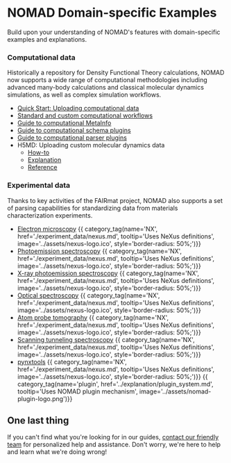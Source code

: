 # NOMAD Domain-specific Examples

Build upon your understanding of NOMAD's features with domain-specific examples and explanations.

<div markdown="block" class="home-grid">
<div markdown="block">

### Computational data

Historically a repository for Density Functional Theory calculations, NOMAD now supports a wide range of computational methodologies including advanced many-body calculations and classical molecular dynamics simulations, as well as complex simulation workflows.

- [Quick Start: Uploading computational data](./computational_data/uploading.md)
- [Standard and custom computational workflows](./computational_data/workflows.md)
- [Guide to computational MetaInfo](./computational_data/metainfo.md)
- [Guide to computational schema plugins](./computational_data/schema_plugins.md)
- [Guide to computational parser plugins](./computational_data/parser_plugins.md)
- H5MD: Uploading custom molecular dynamics data
    - [How-to](./computational_data/h5md_howto.md)
    - [Explanation](./computational_data/h5md_expl.md)
    - [Reference](./computational_data/h5md_ref.md)
<!--
#### subcategory 1
- links...
#### subcategory 2
- links... -->

</div>
<div markdown="block">

### Experimental data

Thanks to key activities of the FAIRmat project, NOMAD also supports a set of parsing capabilities for standardizing data from materials characterization experiments.

- [Electron microscopy](./experiment_data/em.md)
{{ category_tag(name='NX', href='./experiment_data/nexus.md', tooltip='Uses NeXus definitions', image='../assets/nexus-logo.ico', style='border-radius: 50%;')}}
- [Photoemission spectroscopy](./experiment_data/mpes.md)
{{ category_tag(name='NX', href='./experiment_data/nexus.md', tooltip='Uses NeXus definitions', image='../assets/nexus-logo.ico', style='border-radius: 50%;')}}
- [X-ray photoemission spectroscopy](./experiment_data/xps.md)
{{ category_tag(name='NX', href='./experiment_data/nexus.md', tooltip='Uses NeXus definitions', image='../assets/nexus-logo.ico', style='border-radius: 50%;')}}
- [Optical spectroscopy](./experiment_data/opt.md)
{{ category_tag(name='NX', href='./experiment_data/nexus.md', tooltip='Uses NeXus definitions', image='../assets/nexus-logo.ico', style='border-radius: 50%;')}}
- [Atom probe tomography](./experiment_data/apm.md)
{{ category_tag(name='NX', href='./experiment_data/nexus.md', tooltip='Uses NeXus definitions', image='../assets/nexus-logo.ico', style='border-radius: 50%;')}}
- [Scanning tunneling spectroscopy](./experiment_data/sts.md)
{{ category_tag(name='NX', href='./experiment_data/nexus.md', tooltip='Uses NeXus definitions', image='../assets/nexus-logo.ico', style='border-radius: 50%;')}}
- [pynxtools](./experiment_data/pynxtools.md)
{{ category_tag(name='NX', href='./experiment_data/nexus.md', tooltip='Uses NeXus definitions', image='../assets/nexus-logo.ico', style='border-radius: 50%;')}}
{{ category_tag(name='plugin', href='../explanation/plugin_system.md', tooltip='Uses NOMAD plugin mechanism', image='../assets/nomad-plugin-logo.png')}}

</div>

<div markdown="block">

</div>
</div>

<h2>One last thing</h2>

If you can't find what you're looking for in our guides, [contact our friendly team](mailto:support@nomad-lab.eu) for personalized help and assistance. Don't worry, we're here to help and learn what we're doing wrong!

